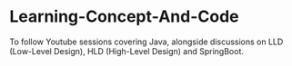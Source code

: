# Learning-Concept-And-Code
To follow Youtube sessions covering Java, alongside discussions on LLD (Low-Level Design), HLD (High-Level Design) and SpringBoot.
